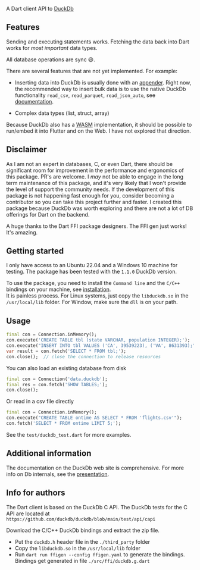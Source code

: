 A Dart client API to [DuckDb](https://duckdb.org) 

## Features
Sending and executing statements works.  Fetching the data back into Dart works for *most important* data types.  

All database operations are sync 😃.  

There are several features that are not yet implemented.  For example: 

 * Inserting data into DuckDb is usually done with an [appender](https://duckdb.org/docs/api/c/appender).  Right now, the recommended way to insert bulk data is to use the native DuckDb functionality `read_csv`, `read_parquet`, `read_json_auto`, see [documentation](https://duckdb.org/docs/data/overview).  

 * Complex data types (list, struct, array)  

Because DuckDb also has a [WASM](https://duckdb.org/docs/api/wasm/overview) implementation, it should be possible to run/embed it into Flutter and on the Web.  I have not explored that direction. 

## Disclaimer
As I am not an expert in databases, C, or even Dart, there should be significant room for improvement in the performance and ergonomics of this package.  PR's are welcome.  I *may* not be able to engage in the long term maintenance of this package, and it's very likely that I won't provide the level of support the community needs.  If the development of this package is not happening fast enough for you, consider becoming a contributor so you can take this project further and faster.  I created this package because DuckDb was worth exploring and there are not a lot of DB offerings for Dart on the backend.   

A huge thanks to the Dart FFI package designers.  The FFI gen just works!  It's amazing.  

## Getting started
I only have access to an Ubuntu 22.04 and a Windows 10 machine for testing.  The package has been tested with the `1.1.0` DuckDb version. 

To use the package, you need to install the `Command line` and  the `C/C++` bindings on your machine, see [installation](https://duckdb.org/docs/installation/index?version=stable).  
It is painless process.  For Linux systems, just copy the `libduckdb.so` in 
the `/usr/local/lib` folder.  For Window, make sure the `dll` is on your path.   

## Usage

```dart
final con = Connection.inMemory();
con.execute('CREATE TABLE tbl (state VARCHAR, population INTEGER);');
con.execute("INSERT INTO tbl VALUES ('CA', 39539223), ('VA', 8631393);");
var result = con.fetch('SELECT * FROM tbl;');
con.close();  // close the connection to release resources
```

You can also load an existing database from disk
```dart
final con = Connection('data.duckdb');
final res = con.fetch('SHOW TABLES;');
con.close();
```

Or read in a csv file directly
```dart
final con = Connection.inMemory();
con.execute("CREATE TABLE ontime AS SELECT * FROM 'flights.csv'");
con.fetch('SELECT * FROM ontime LIMIT 5;');
```

See the `test/duckdb_test.dart` for more examples.


## Additional information

The documentation on the DuckDb web site is comprehensive.  For more info on Db internals, see the [presentation](https://15721.courses.cs.cmu.edu/spring2023/slides/22-duckdb.pdf). 


## Info for authors

The Dart client is based on the DuckDb C API.  The DuckDb tests for the C API are located at
`https://github.com/duckdb/duckdb/blob/main/test/api/capi`


Download the C/C++ DuckDb bindings and extract the zip file.  
 * Put the `duckdb.h` header file in the `./third_party` folder
 * Copy the `libduckdb.so` in the `/usr/local/lib` folder
 * Run `dart run ffigen --config ffigen.yaml` to generate the bindings.  
   Bindings get generated in file `./src/ffi/duckdb.g.dart`


